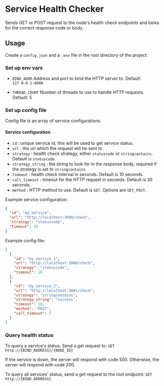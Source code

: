 # Service Health Checker

Sends GET or POST request to the node's health check endpoints and looks for the correct response code or body.

## Usage

Create a `config.json` and a `.env` file in the root directory of the project.

### Set up env vars
- `BIND_ADDR`
Address and port to bind the HTTP server to. Default: `127.0.0.1:8080`

- `THREAD_COUNT`
Number of threads to use to handle HTTP requests. Default: 5

### Set up config file

Config file is an array of service configurations.

#### Service configuration

- `id` : unique service id, this will be used to get service status.
- `url` : the url which the request will be sent to
- `strategy` : health check strategy, either `statuscode` or `stringcontains`. Default is `statuscode`.
- `strategy_string` : the string to look for in the response body, required if the strategy is set to `stringcontains`
- `timeout` : health check interval in seconds. Default is 10 seconds.
- `call_timeout` : timeout for the HTTP request in seconds. Default is 30 seconds.
- `method` : HTTP method to use. Default is `GET`. Options are `GET`, `POST`.


Example service configuration:
```json
{
  "id": "my_service",
  "url": "http://localhost:3000/check",
  "strategy": "statuscode",
  "timeout": 10
}
```

Example config file:
```json
[
  {
    "id": "my_service_1",
    "url": "http://localhost:3000/check",
    "strategy": "statuscode",
    "timeout": 10
  },
  {
    "id": "my_service_2",
    "url": "http://localhost:3001/check",
    "strategy": "stringcontains",
    "strategy_string": "success",
    "timeout": 10,
    "method": "POST",
    "call_timeout": 5
  }
]
```

### Query health status

To query a service's status. Send a get request to:
`GET http://{BIND_ADDRESS}/{NODE_ID}`

If the service is down, the server will respond with code 500. Otherwise, the server will respond with code 200.

To query all services' status, send a get request to the root endpoint:
`GET http://{BIND_ADDRESS}`
